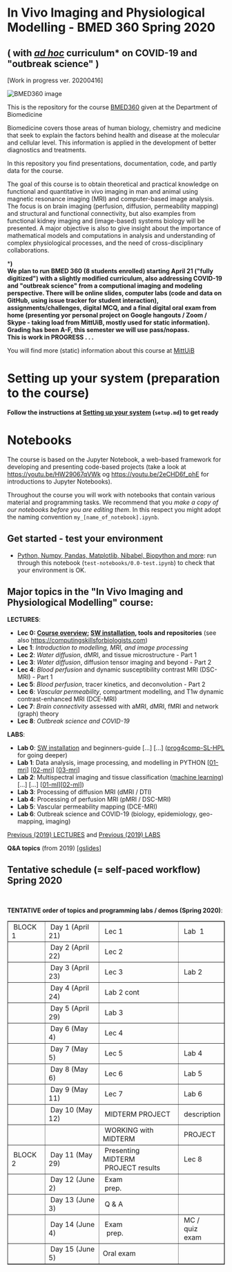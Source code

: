 # In Vivo Imaging and Physiological Modelling - BMED 360 Spring 2020

## ( with [_ad hoc_](./outbreak-science/README_outbr_sci.md) curriculum* on COVID-19 and "outbreak science" )

[Work in progress ver. 20200416]

![BMED360 image](./assets/bmed360_logo.png)

This is the repository for the course [BMED360](https://www.uib.no/en/course/BMED360) given at the Department of Biomedicine<br>

Biomedicine covers those areas of human biology, chemistry and medicine that seek to explain the factors behind health and disease at the molecular and cellular level. This information is applied in the development of better diagnostics and treatments.<br>

In this repository you find presentations, documentation, code, and partly data for the course.

The goal of this course is to obtain theoretical and practical knowledge on functional and quantitative in vivo imaging in man and animal using magnetic resonance imaging (MRI) and computer-based image analysis. The focus is on brain imaging (perfusion, diffusion, permeability mapping) and structural and functional connectivity, but also examples from functional kidney imaging and (image-based) systems biology will be presented. A major objective is also to give insight about the importance of mathematical models and computations in analysis and understanding of complex physiological processes, and the need of cross-disciplinary collaborations.



***) <br>We plan to run BMED 360 (8 students enrolled) starting April 21 ("fully digitized") with a slightly modified curriculum, also addressing COVID-19 and "outbreak science" from a computional imaging and modeling perspective. There will be online slides, computer labs (code and data on GitHub,  using issue tracker for student interaction), assignments/challenges, digital MCQ, and a final digital oral exam from home (presenting yor personal project on Google hangouts / Zoom / Skype - taking load from MittUiB, mostly used for static information). Grading has been A-F, this semester we will use pass/nopass. <br>This is work in PROGRESS . . .**



You will find more (static) information about
this course at [MittUiB](https://mitt.uib.no/courses/22178)




# Setting up your system (preparation to the course)

**Follow the instructions at [Setting up your system](setup.md) (`setup.md`) to get ready**



# Notebooks
The course is based on the Jupyter Notebook, a web-based framework for developing and presenting code-based projects (take a look at https://youtu.be/HW29067qVWk og https://youtu.be/2eCHD6f_phE for introductions to Jupyter Notebooks).

Throughout the course you will work with notebooks that contain various material and programming tasks. We recommend that you *make a copy of our notebooks before you are editing them*. In this respect you might adopt the naming convention `my_[name_of_notebook].ipynb`.


## Get started - test your environment
* [Python, Numpy, Pandas, Matplotlib, Nibabel, Biopython and more](notebooks/0.0-test.ipynb): run through this notebook (`test-notebooks/0.0-test.ipynb`) to check that your environment is OK.<br>



## Major topics in the "In Vivo Imaging and Physiological Modelling" course:


**LECTURES**:

- **Lec 0: [Course overview](https://docs.google.com/presentation/d/1VZ82RAl2TxBh88FvWEl9K6W1Dcacw1BA32bILS1T-XI/edit?usp=sharing); [SW installation](setup.md), tools and repositories**  (see also https://computingskillsforbiologists.com)
- **Lec 1**: _Introduction to modelling, MRI, and image processing_
- **Lec 2**: _Water diffusion_, dMRI, and tissue microstructure - Part 1
- **Lec 3**: _Water diffusion_, diffusion tensor imaging and beyond - Part 2
- **Lec 4**: _Blood perfusion_ and dynamic susceptibility contrast MRI (DSC-MRI) - Part 1
- **Lec 5**: _Blood perfusion_, tracer kinetics, and deconvolution - Part 2
- **Lec 6**: _Vascular permeability_, compartment modelling, and T1w dynamic contrast-enhanced MRI (DCE-MRI)
- **Lec 7**: _Brain connectivity_ assessed with aMRI, dMRI, fMRI and network (graph) theory
- **Lec 8**: _Outbreak science and COVID-19_

**LABS**:

- **Lab 0**: [SW installation](setup.md) and beginners-guide [...] [...] ([prog4comp-SL-HPL](./prog4comp-SL-HPL) for going deeper)
- **Lab 1**: Data analysis, image processing, and modelling in PYTHON [[01-mri](./mri/01-mri-intro.ipynb)] [[02-mri](./mri/02-mri-multispectral.ipynb)] [[03-mri](./mri/03-mri-snr-cnr.ipynb)]
- **Lab 2**: Multispectral imaging and tissue classification ([machine learning](./machine-learning/README_ml.md)) [...] [...] [[01-ml](./machine-learning/01-intro-example.ipynb)][[02-ml](./machine-learning/02-extensive-example.ipynb)])
- **Lab 3**: Processing of diffusion MRI (dMRI / DTI)
- **Lab 4**: Processing of perfusion MRI (pMRI / DSC-MRI)
- **Lab 5**: Vascular permeability mapping (DCE-MRI)
- **Lab 6**: Outbreak science and COVID-19 (biology, epidemiology, geo-mapping, imaging)


[Previous (2019) LECTURES](https://sites.google.com/site/bmed360/courses) and
[Previous (2019) LABS](https://sites.google.com/site/bmed360/labs)

**Q&A topics** (from 2019) [[gslides](https://docs.google.com/presentation/d/1-9HeVb1ewBLVVxcrh2-JRnepcPxPisZW_tgSfYVYp54/edit?usp=sharing)]


## Tentative schedule (= self-paced workflow) Spring 2020

<p>&nbsp;</p>
<div><strong>TENTATIVE order of topics and programming labs / demos (Spring 2020)</strong>:</div>
<div>
<table border="1" cellspacing="0">
<tbody>
<tr>
<td>&nbsp;BLOCK 1</td>
<td>&nbsp;Day 1 (April 21)</td>
<td>&nbsp;Lec 1</td>
<td>&nbsp;Lab &nbsp;1</td>
</tr>
<tr>
<td>&nbsp;</td>
<td>&nbsp;Day 2 (April 22)</td>
<td>&nbsp;Lec 2</td>
<td>&nbsp;</td>
</tr>
<tr>
<td>&nbsp;</td>
<td>&nbsp;Day 3 (April 23)</td>
<td>&nbsp;Lec 3</td>
<td>&nbsp;Lab 2</td>
</tr>
<tr>
<td>&nbsp;</td>
<td>&nbsp;Day 4 (April 24)</td>
<td>&nbsp;Lab 2 cont</td>
<td>&nbsp;</td>
</tr>
<tr>
<td>&nbsp;</td>
<td>&nbsp;Day 5 (April 29)</td>
<td>&nbsp;Lab 3</td>
<td>&nbsp;</td>
</tr>
<tr>
<td>&nbsp;</td>
<td>&nbsp;Day 6 (May 4)</td>
<td>&nbsp;Lec 4</td>
<td>&nbsp;</td>
</tr>
<tr>
<td>&nbsp;</td>
<td>&nbsp;Day 7 (May 5)</td>
<td>&nbsp;Lec 5</td>
<td>&nbsp;Lab 4</td>
</tr>
<tr>
<td>&nbsp;</td>
<td>&nbsp;Day 8 (May 6)</td>
<td>&nbsp;Lec 6</td>
<td>&nbsp;Lab 5</td>
</tr>
<tr>
<td>&nbsp;</td>
<td>&nbsp;Day 9 (May 11)</td>
<td>&nbsp;Lec 7</td>
<td>&nbsp;Lab 6</td>
</tr>
<tr>
<td>&nbsp;</td>
<td>&nbsp;Day 10 (May 12)</td>
<td>&nbsp;MIDTERM PROJECT</td>
<td>&nbsp;description</td>
</tr>
<tr>
<td>&nbsp;</td>
<td>&nbsp;</td>
<td>&nbsp;WORKING with MIDTERM</td>
<td>&nbsp;PROJECT</td>
</tr>
<tr>
<td>&nbsp;BLOCK 2</td>
<td>&nbsp;Day 11 (May 29)</td>
<td>&nbsp;Presenting MIDTERM<span>&nbsp;</span><br />&nbsp;PROJECT results&nbsp;</td>
<td>&nbsp;Lec 8</td>
</tr>
<tr>
<td>&nbsp;</td>
<td>&nbsp;Day 12 (June 2)</td>
<td>&nbsp;Exam<br />&nbsp;prep.</td>
<td>&nbsp;</td>
</tr>
<tr>
<td>&nbsp;</td>
<td>&nbsp;Day 13 (June 3)</td>
<td>&nbsp;Q &amp; A</td>
<td>&nbsp;</td>
</tr>
<tr>
<td>&nbsp;</td>
<td>&nbsp;Day 14 (June 4)</td>
<td>&nbsp;Exam<br />&nbsp;&nbsp;prep.</td>
<td>&nbsp;MC /<br />&nbsp;quiz<br />&nbsp;exam</td>
</tr>
<tr>
<td>&nbsp;</td>
<td>&nbsp;Day 15 (June 5)</td>
<td>Oral exam</td>
<td>&nbsp;</td>
</tr>
</tbody>
</table>
</div>
<p>&nbsp;</p>


<!--

**[[Schedule](https://docs.google.com/presentation/d/1QmLPof1lMRLO7JJ7fk_dvqsJUQ89pBKZNwDXy6V20rM/edit?usp=sharing)] for Block2 (June 3-7, 2019)**

<p>&nbsp;</p>
<div><strong>Order of lectures and programming labs / demos (tentative schedule Spring 2019)</strong>:</div>
<div>
<table border="1" cellspacing="0">
<tbody>
<tr>
<td>&nbsp;BLOCK 1</td>
<td>&nbsp;Day 1 (April 24)</td>
<td>&nbsp;Lec 1</td>
<td>&nbsp;Lab &nbsp;1</td>
</tr>
<tr>
<td>&nbsp;</td>
<td>&nbsp;Day 2 (April 26)</td>
<td>&nbsp;Lec 2</td>
<td>&nbsp;</td>
</tr>
<tr>
<td>&nbsp;</td>
<td>&nbsp;Day 3 (April 29)</td>
<td>&nbsp;Lec 3</td>
<td>&nbsp;Lab 2</td>
</tr>
<tr>
<td>&nbsp;</td>
<td>&nbsp;Day 4 (April 30)</td>
<td>&nbsp;Lab 2 cont</td>
<td>&nbsp;</td>
</tr>
<tr>
<td>&nbsp;</td>
<td>&nbsp;Day 5 (May 3)</td>
<td>&nbsp;Lab 3</td>
<td>&nbsp;</td>
</tr>
<tr>
<td>&nbsp;</td>
<td>&nbsp;Day 6 (May 6)</td>
<td>&nbsp;Lec 4</td>
<td>&nbsp;</td>
</tr>
<tr>
<td>&nbsp;</td>
<td>&nbsp;Day 7 (May 7)</td>
<td>&nbsp;Lec 5</td>
<td>&nbsp;Lab 4</td>
</tr>
<tr>
<td>&nbsp;</td>
<td>&nbsp;Day 8 (May 8)</td>
<td>&nbsp;Lec 6</td>
<td>&nbsp;Lab 5</td>
</tr>
<tr>
<td>&nbsp;</td>
<td>&nbsp;Day 9 (May 13)</td>
<td>&nbsp;Lec 7</td>
<td>&nbsp;Lab 6</td>
</tr>
<tr>
<td>&nbsp;</td>
<td>&nbsp;Day 10 (May 14)</td>
<td>&nbsp;Home prj</td>
<td>&nbsp;present</td>
</tr>
<tr>
<td>&nbsp;</td>
<td>&nbsp;</td>
<td>&nbsp;HOME<br />PROJECT</td>
<td>&nbsp;</td>
</tr>
<tr>
<td>&nbsp;BLOCK 2</td>
<td>&nbsp;Day 11 (June 3)</td>
<td>&nbsp;Home<span>&nbsp;</span><br />project results&nbsp;</td>
<td>&nbsp;Lec 8</td>
</tr>
<tr>
<td>&nbsp;</td>
<td>&nbsp;Day 12 (June 4)</td>
<td>&nbsp;Exam<br />&nbsp;prep.</td>
<td>&nbsp;</td>
</tr>
<tr>
<td>&nbsp;</td>
<td>&nbsp;Day 13 (June 5)</td>
<td>&nbsp;Q &amp; A</td>
<td>&nbsp;</td>
</tr>
<tr>
<td>&nbsp;</td>
<td>&nbsp;Day 14 (June 6)</td>
<td>&nbsp;Exam<br />&nbsp;&nbsp;prep.</td>
<td>&nbsp;MC /<br />&nbsp;quiz<br />&nbsp;exam</td>
</tr>
<tr>
<td>&nbsp;</td>
<td>&nbsp;Day 15 (June 7)</td>
<td>Oral exam</td>
<td>&nbsp;</td>
</tr>
</tbody>
</table>
</div>
<p>&nbsp;</p>

-->
